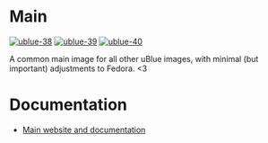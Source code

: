 # Main

[![ublue-38](https://github.com/ublue-os/main/actions/workflows/build-38.yml/badge.svg)](https://github.com/ublue-os/main/actions/workflows/build-38.yml) [![ublue-39](https://github.com/ublue-os/main/actions/workflows/build-39.yml/badge.svg)](https://github.com/ublue-os/main/actions/workflows/build-39.yml) [![ublue-40](https://github.com/ublue-os/main/actions/workflows/build-40.yml/badge.svg)](https://github.com/ublue-os/main/actions/workflows/build-40.yml)

A common main image for all other uBlue images, with minimal (but important) adjustments to Fedora. <3  

# Documentation

- [Main website and documentation](https://universal-blue.org)
